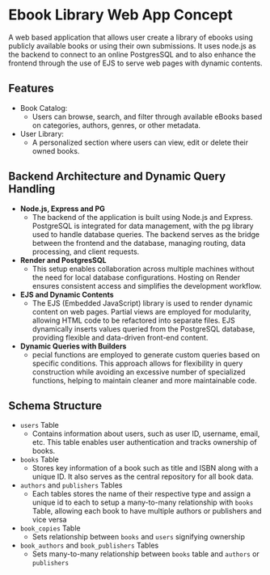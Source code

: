 
# Ebook Library Web App Concept

A web based application that allows user create a library of ebooks using publicly available books or using their own submissions. It uses node.js as the backend to connect to an online PostgresSQL and to also enhance the frontend through the use of EJS to serve web pages with dynamic contents. 


## Features

- Book Catalog:
    - Users can browse, search, and filter through available eBooks based on categories, authors, genres, or other metadata.  
- User Library:
    - A personalized section where users can view, edit or delete their owned books.

## Backend Architecture and Dynamic Query Handling
-  **Node.js, Express and PG**
    - The backend of the application is built using Node.js and Express. PostgreSQL is integrated for data management, with the pg library used to handle database queries. The backend serves as the bridge between the frontend and the database, managing routing, data processing, and client requests.
- **Render and PostgresSQL**
    - This setup enables collaboration across multiple machines without the need for local database configurations. Hosting on Render ensures consistent access and simplifies the development workflow. 
- **EJS and Dynamic Contents**
    - The EJS (Embedded JavaScript) library is used to render dynamic content on web pages. Partial views are employed for modularity, allowing HTML code to be refactored into separate files. EJS dynamically inserts values queried from the PostgreSQL database, providing flexible and data-driven front-end content.
- **Dynamic Queries with Builders**
    - pecial functions are employed to generate custom queries based on specific conditions. This approach allows for flexibility in query construction while avoiding an excessive number of specialized functions, helping to maintain cleaner and more maintainable code.

## Schema Structure
- `users` Table
    - Contains information about users, such as user ID, username, email, etc. This table enables user authentication and tracks ownership of books.
- `books` Table
    - Stores key information of a book such as title and ISBN along with a unique ID. It also serves as the central repository for all book data.
- `authors` and `publishers` Tables
    - Each tables stores the name of their respective type and assign a unique id to each to setup a many-to-many relationship with `books` Table, allowing each book to have multiple authors or publishers and vice versa
- `book_copies` Table
    - Sets relationship between `books` and `users` signifying ownership
- `book_authors` and `book_publishers` Tables
    - Sets many-to-many relationship between `books` table and `authors` or `publishers`
